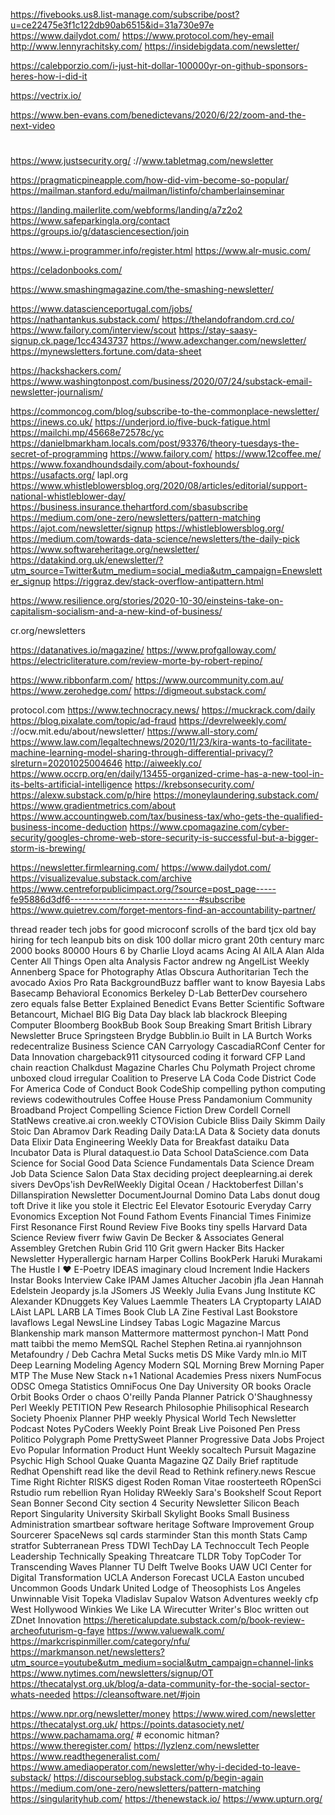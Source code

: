 

https://fivebooks.us8.list-manage.com/subscribe/post?u=ce22475e3f1c122db90ab6515&id=31a730e97e
https://www.dailydot.com/
https://www.protocol.com/hey-email
http://www.lennyrachitsky.com/
https://insidebigdata.com/newsletter/

https://calebporzio.com/i-just-hit-dollar-100000yr-on-github-sponsors-heres-how-i-did-it


https://vectrix.io/

https://www.ben-evans.com/benedictevans/2020/6/22/zoom-and-the-next-video

#
https://www.justsecurity.org/
 ://www.tabletmag.com/newsletter

https://pragmaticpineapple.com/how-did-vim-become-so-popular/
https://mailman.stanford.edu/mailman/listinfo/chamberlainseminar

https://landing.mailerlite.com/webforms/landing/a7z2o2
https://www.safeparkingla.org/contact
https://groups.io/g/datasciencesection/join

https://www.i-programmer.info/register.html
https://www.alr-music.com/

https://celadonbooks.com/

https://www.smashingmagazine.com/the-smashing-newsletter/

https://www.datascienceportugal.com/jobs/
https://nathantankus.substack.com/
https://thelandofrandom.crd.co/
https://www.failory.com/interview/scout
https://stay-saasy-signup.ck.page/1cc4343737
https://www.adexchanger.com/newsletter/
https://mynewsletters.fortune.com/data-sheet

https://hackshackers.com/
https://www.washingtonpost.com/business/2020/07/24/substack-email-newsletter-journalism/

https://commoncog.com/blog/subscribe-to-the-commonplace-newsletter/
https://inews.co.uk/
https://underjord.io/five-buck-fatigue.html
https://mailchi.mp/45668e72578c/yc
https://danielbmarkham.locals.com/post/93376/theory-tuesdays-the-secret-of-programming
https://www.failory.com/
https://www.12coffee.me/
https://www.foxandhoundsdaily.com/about-foxhounds/
https://usafacts.org/
lapl.org
https://www.whistleblowersblog.org/2020/08/articles/editorial/support-national-whistleblower-day/
https://business.insurance.thehartford.com/sbasubscribe
https://medium.com/one-zero/newsletters/pattern-matching
https://ajot.com/newsletter/signup
https://whistleblowersblog.org/
https://medium.com/towards-data-science/newsletters/the-daily-pick
https://www.softwareheritage.org/newsletter/
https://datakind.org.uk/enewsletter/?utm_source=Twitter&utm_medium=social_media&utm_campaign=Enewsletter_signup
https://riggraz.dev/stack-overflow-antipattern.html

https://www.resilience.org/stories/2020-10-30/einsteins-take-on-capitalism-socialism-and-a-new-kind-of-business/

cr.org/newsletters

https://datanatives.io/magazine/
https://www.profgalloway.com/
https://electricliterature.com/review-morte-by-robert-repino/

https://www.ribbonfarm.com/
https://www.ourcommunity.com.au/
https://www.zerohedge.com/
https://digmeout.substack.com/

protocol.com
https://www.technocracy.news/
https://muckrack.com/daily
https://blog.pixalate.com/topic/ad-fraud
https://devrelweekly.com/
://ocw.mit.edu/about/newsletter/
https://www.all-story.com/
https://www.law.com/legaltechnews/2020/11/23/kira-wants-to-facilitate-machine-learning-model-sharing-through-differential-privacy/?slreturn=20201025004646
http://aiweekly.co/
https://www.occrp.org/en/daily/13455-organized-crime-has-a-new-tool-in-its-belts-artificial-intelligence
https://krebsonsecurity.com/
https://alexw.substack.com/p/hire
https://moneylaundering.substack.com/
https://www.gradientmetrics.com/about
https://www.accountingweb.com/tax/business-tax/who-gets-the-qualified-business-income-deduction
https://www.cpomagazine.com/cyber-security/googles-chrome-web-store-security-is-successful-but-a-bigger-storm-is-brewing/

https://newsletter.firmlearning.com/
https://www.dailydot.com/
https://visualizevalue.substack.com/archive
https://www.centreforpublicimpact.org/?source=post_page-----fe95886d3df6--------------------------------#subscribe
https://www.quietrev.com/forget-mentors-find-an-accountability-partner/


thread reader
tech jobs for good
microconf
scrolls of the bard
tjcx
old bay
hiring for tech
leanpub
bits on disk
100 dollar micro grant
20th century marc
2000 books
80000 Hours
6 by Charlie Lloyd
acams
Acing AI
AILA
Alan Alda Center
All Things Open
alta
Analysis Factor
andrew ng
AngelList Weekly
Annenberg Space for Photography
Atlas Obscura
Authoritarian Tech
the avocado
Axios Pro Rata
BackgroundBuzz
baffler
want to know
Bayesia Labs
Basecamp
Behavioral Economics
Berkeley D-Lab
BetterDev
coursehero
zero equals false
Better Explained
Benedict Evans
Better Scientific Software
Betancourt, Michael
BIG
Big Data Day
black lab
blackrock
Bleeping Computer
Bloomberg
BookBub
Book Soup
Breaking Smart
British Library Newsletter
Bruce Springsteen
Brydge
Bubblin.io
Built in LA
Burtch Works
redecentralize
Business Science
CAN
Carryology
CascadiaRConf
Center for Data Innovation
chargeback911
citysourced
coding it forward
CFP Land
chain reaction
Chalkdust Magazine
Charles Chu Polymath Project
chrome unboxed
cloud irregular
Coalition to Preserve LA
Coda
Code District
Code For America
Code of Conduct Book
CodeShip
compelling python
computing reviews
codewithoutrules
Coffee House Press
Pandamonium
Community Broadband Project
Compelling Science Fiction
Drew Cordell
Cornell StatNews
creative.ai
cron.weekly
CTOVision
Cubicle Bliss
Daily Skimm
Daily Stoic
Dan Abramov
Dark Reading Daily
Data:LA
Data & Society
data donuts
Data Elixir
Data Engineering Weekly
Data for Breakfast
dataiku
Data Incubator
Data is Plural
dataquest.io
Data School
DataScience.com
Data Science for Social Good
Data Science Fundamentals
Data Science Dream Job
Data Science Salon
Data Stax
deciding project
deeplearning.ai
derek sivers
DevOps'ish
DevRelWeekly
Digital Ocean / Hacktoberfest
Dillan's Dillanspiration Newsletter
DocumentJournal
Domino Data Labs
donut
doug toft
Drive it like you stole it
Electric Eel
Elevator
Esotouric
Everyday Carry
Evonomics
Exception Not Found
Fathom Events
Financial Times
Finimize
First Resonance
First Round Review
Five Books
tiny spells
Harvard Data Science Review
fiverr
fwiw
Gavin De Becker & Associates
General Assembley
Gretchen Rubin
Grid 110
Grit
gwern
Hacker Bits
Hacker Newsletter
Hyperallergic
harnam
Harper Collins BookPerk
Haruki Murakami
The Hustle
I ❤️ E-Poetry
IDEAS
imaginary cloud
Increment
Indie Hackers
Instar Books
Interview Cake
IPAM
James Altucher
Jacobin
jfla
Jean Hannah Edelstein
Jeopardy
js.la
JSomers
JS Weekly
Julia Evans
Jung Institute
KC Alexander
KDnuggets
Key Values
Laemmle Theaters
LA Cryptoparty
LAIAD
LAist
LAPL
LARB
LA Times Book Club
LA Zine Festival
Last Bookstore
lavaflows
Legal NewsLine
Lindsey Tabas
Logic Magazine
Marcus Blankenship
mark manson
Mattermore
mattermost
pynchon-l
Matt Pond
matt taibbi
the memo
MemSQL
Rachel Stephen
Retina.ai
ryannjohnson
Metafoundry / Deb Cachra
Metal Sucks
metis DS
Mike Vardy
mln.io
MIT Deep Learning
Modeling Agency
Modern SQL
Morning Brew
Morning Paper
MTP
The Muse
New Stack
n+1
National Academies Press
nixers
NumFocus
ODSC
Omega Statistics
OmniFocus
One Day University
OR books
Oracle
Orbit Books
Order o chaos
O'reilly
Panda Planner
Patrick O'Shaughnessy
Perl Weekly
PETITION
Pew Research
Philosophie
Philisophical Research Society
Phoenix Planner
PHP weekly
Physical World Tech Newsletter
Podcast Notes
PyCoders Weekly
Point Break Live
Poisoned Pen Press
Politico
Polygraph
Pome
PrettySweet Planner
Progressive Data Jobs
Project Evo
Popular Information
Product Hunt Weekly
socaltech
Pursuit Magazine
Psychic High School
Quake
Quanta Magazine
QZ Daily Brief
raptitude
Redhat Openshift
read like the devil
Read to Rethink
refinery.news
Rescue Time
Right Richter
RISKS digest
Roden
Roman Vitae
roosterteeth
ROpenSci
Rstudio
rum rebellion
Ryan Holiday
RWeekly
Sara's Bookshelf
Scout Report
Sean Bonner
Second City
section 4
Security Newsletter
Silicon Beach Report
Singularity University
Skirball
Skylight Books
Small Business Administration
smartbear
software heritage
Software Improvement Group
Sourcerer
SpaceNews
sql cards
starminder
Stan this month
Stats Camp
stratfor
Subterranean Press
TDWI
TechDay LA
Technoccult
Tech People Leadership
Technically Speaking
Threatcare
TLDR
Toby
TopCoder
Tor
Transcending Waves Planner
TU Delft
Twelve Books
UAW
UCI Center for Digital Transformation
UCLA Anderson Forecast
UCLA Easton
uncubed
Uncommon Goods
Undark
United Lodge of Theosophists Los Angeles
Unwinnable
Visit Topeka
Vladislav Supalov
Watson Adventures
weekly cfp
West Hollywood
Winkies
We Like LA
Wirecutter
Writer's Bloc
written out
ZDnet Innovation
https://hereticalupdate.substack.com/p/book-review-archeofuturism-g-faye
https://www.valuewalk.com/
https://markcrispinmiller.com/category/nfu/
https://markmanson.net/newsletters?utm_source=youtube&utm_medium=social&utm_campaign=channel-links
https://www.nytimes.com/newsletters/signup/OT
https://thecatalyst.org.uk/blog/a-data-community-for-the-social-sector-whats-needed
https://cleansoftware.net/#join

https://www.npr.org/newsletter/money
https://www.wired.com/newsletter
https://thecatalyst.org.uk/
https://points.datasociety.net/
https://www.pachamama.org/ # economic hitman?
https://www.theregister.com/
https://lyzlenz.com/newsletter
https://www.readthegeneralist.com/
https://www.amediaoperator.com/newsletter/why-i-decided-to-leave-substack/
https://discourseblog.substack.com/p/begin-again
https://medium.com/one-zero/newsletters/pattern-matching
https://singularityhub.com/
https://thenewstack.io/
https://www.upturn.org/

